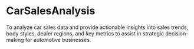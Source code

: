 # CarSalesAnalysis
To analyze car sales data and provide actionable insights into sales trends, body styles, dealer regions, and key metrics to assist in strategic decision-making for automotive businesses.
